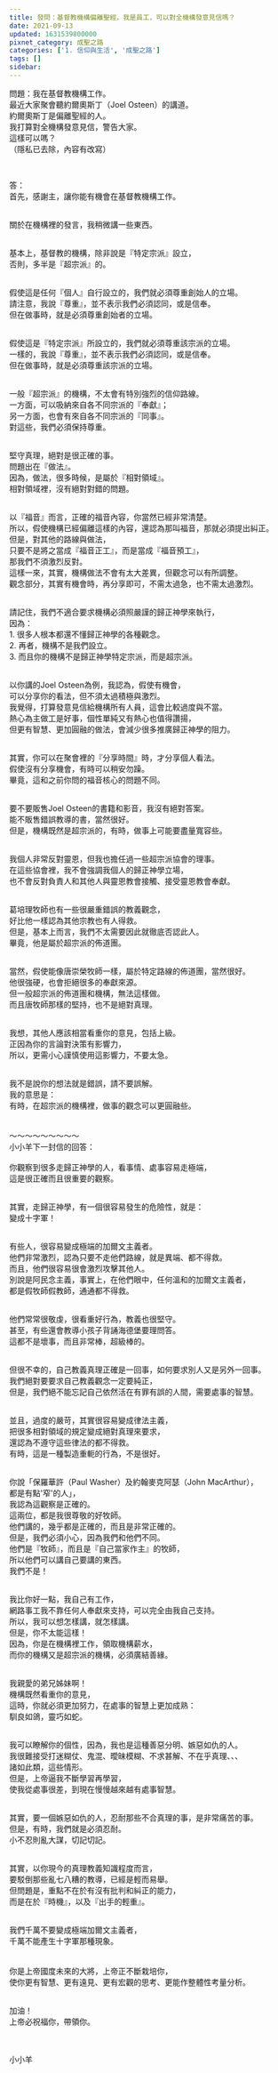 ```yaml
---
title: 發問：基督教機構偏離聖經，我是員工，可以對全機構發意見信嗎？
date: 2021-09-13
updated: 1631539800000
pixnet_category: 成聖之路
categories: ['1. 信仰與生活', '成聖之路']
tags: []
sidebar: 
---
```


<p>問題：我在基督教機構工作。<br/>
最近大家聚會聽約爾奧斯丁（Joel Osteen）的講道。<br/>
約爾奧斯丁是偏離聖經的人。<br/>
我打算對全機構發意見信，警告大家。<br/>
這樣可以嗎？<br/>
（隱私已去除，內容有改寫）</p>
<p> </p>
<p>答：<br/>
首先，感謝主，讓你能有機會在基督教機構工作。</p>
<p><br/>
關於在機構裡的發言，我稍微講一些東西。</p>
<p><br/>
基本上，基督教的機構，除非說是『特定宗派』設立，<br/>
否則，多半是『超宗派』的。</p>
<p><br/>
假使這是任何『個人』自行設立的，我們就必須尊重創始人的立場。<br/>
請注意，我說『尊重』，並不表示我們必須認同，或是信奉。<br/>
但在做事時，就是必須尊重創始者的立場。<br/>
 </p>
<p>假使這是『特定宗派』所設立的，我們就必須尊重該宗派的立場。<br/>
一樣的，我說『尊重』，並不表示我們必須認同，或是信奉。<br/>
但在做事時，就是必須尊重該宗派的立場。<br/>
 </p>
<p>一般『超宗派』的機構，不太會有特別強烈的信仰路線。<br/>
一方面，可以吸納來自各不同宗派的『奉獻』；<br/>
另一方面，也會有來自各不同宗派的『同事』。<br/>
對這些，我們必須保持尊重。</p>
<p><br/>
堅守真理，絕對是很正確的事。<br/>
問題出在『做法』。<br/>
因為，做法，很多時候，是屬於『相對領域』。<br/>
相對領域裡，沒有絕對對錯的問題。</p>
<p><br/>
以『福音』而言，正確的福音內容，你當然已經非常清楚。<br/>
所以，假使機構已經偏離這樣的內容，還認為那叫福音，那就必須提出糾正。<br/>
但是，對其他的路線與做法，<br/>
只要不是將之當成『福音正工』，而是當成『福音預工』，<br/>
那我們不須激烈反對。<br/>
這樣一來，其實，機構做法不會有太大差異，但觀念可以有所調整。<br/>
觀念部分，其實有機會時，再分享即可，不需太過急，也不需太過激烈。</p>
<p><br/>
請記住，我們不適合要求機構必須照嚴謹的歸正神學來執行，<br/>
因為：<br/>
1. 很多人根本都還不懂歸正神學的各種觀念。<br/>
2. 再者，機構不是我們設立。<br/>
3. 而且你的機構不是歸正神學特定宗派，而是超宗派。</p>
<p><br/>
以你講的Joel Osteen為例，我認為，假使有機會，<br/>
可以分享你的看法，但不須太過積極與激烈。<br/>
我覺得，打算發意見信給機構所有人員，這會比較過度與不當。<br/>
熱心為主做工是好事，個性單純又有熱心也值得讚揚，<br/>
但更有智慧、更加圓融的做法，會減少很多推廣歸正神學的阻力。</p>
<p><br/>
其實，你可以在聚會裡的『分享時間』時，才分享個人看法。<br/>
假使沒有分享機會，有時可以稍安勿躁。<br/>
畢竟，這和之前你問的福音核心的問題不同。</p>
<p> <br/>
要不要販售Joel Osteen的書籍和影音，我沒有絕對答案。<br/>
能不販售錯誤教導的書，當然很好。<br/>
但是，機構既然是超宗派的，有時，做事上可能要盡量寬容些。</p>
<p><br/>
我個人非常反對靈恩，但我也擔任過一些超宗派協會的理事。<br/>
在這些協會裡，我不會強調我個人的歸正神學立場，<br/>
也不會反對負責人和其他人與靈恩教會接觸、接受靈恩教會奉獻。</p>
<p><br/>
葛培理牧師也有一些很嚴重錯誤的教義觀念，<br/>
好比他一樣認為其他宗教也有人得救。<br/>
但是，基本上而言，我們不太需要因此就徹底否認此人。<br/>
畢竟，他是屬於超宗派的佈道團。</p>
<p><br/>
當然，假使能像唐崇榮牧師一樣，屬於特定路線的佈道團，當然很好。<br/>
他很強硬，也會拒絕很多的奉獻來源。<br/>
但一般超宗派的佈道團和機構，無法這樣做。<br/>
而且唐牧師那樣的堅持，也不是絕對真理。</p>
<p><br/>
我想，其他人應該相當看重你的意見，包括上級。<br/>
正因為你的言論對決策有影響力，<br/>
所以，更需小心謹慎使用這影響力，不要太急。</p>
<p><br/>
我不是說你的想法就是錯誤，請不要誤解。<br/>
我的意思是：<br/>
有時，在超宗派的機構裡，做事的觀念可以更圓融些。<br/>
 <br/>
 <br/>
～～～～～～～～～<br/>
小小羊下一封信的回答：<br/>
 <br/>
你觀察到很多走歸正神學的人，看事情、處事容易走極端，<br/>
這是很正確而且很重要的觀察。</p>
<p><br/>
其實，走歸正神學，有一個很容易發生的危險性，就是：<br/>
變成十字軍！</p>
<p><br/>
有些人，很容易變成極端的加爾文主義者。<br/>
他們非常激烈，認為只要不走他們路線，就是異端、都不得救。<br/>
而且，他們很容易很會激烈攻擊其他人。<br/>
別說是阿民念主義，事實上，在他們眼中，任何溫和的加爾文主義者，<br/>
都是假牧師假教師，通通都不得救。</p>
<p> <br/>
他們常常很敬虔，很看重好行為，教義也很堅守。<br/>
甚至，有些還會教導小孩子背誦海德堡要理問答。<br/>
這都不是壞事，而且非常棒，超級棒的。<br/>
 </p>
<p>但很不幸的，自己教義真理正確是一回事，如何要求別人又是另外一回事。<br/>
我們絕對要要求自己教義觀念一定要純正，<br/>
但是，我們絕不能忘記自己依然活在有罪有誤的人間，需要處事的智慧。</p>
<p><br/>
並且，過度的嚴苛，其實很容易變成律法主義，<br/>
把很多相對領域的規定變成絕對真理來要求，<br/>
還認為不遵守這些律法的都不得救。<br/>
有時，這是一種製造重軛的行為，不是很好。</p>
<p><br/>
你說「保羅華許（Paul Washer）及約翰麥克阿瑟（John MacArthur），<br/>
都是有點'窄'的人」，<br/>
我認為這觀察是正確的。<br/>
這兩位，都是我很尊敬的好牧師。<br/>
他們講的，幾乎都是正確的，而且是非常正確的。<br/>
但是，我們必須小心，因為我們和他們不同。<br/>
他們是『牧師』，而且是『自己當家作主』的牧師，<br/>
所以他們可以講自己要講的東西。<br/>
我們不是！</p>
<p><br/>
我比你好一點，我自己有工作，<br/>
網路事工我不靠任何人奉獻來支持，可以完全由我自己支持。<br/>
所以，我可以想怎樣講，就怎樣講。<br/>
但是，你不太能這樣！<br/>
因為，你是在機構裡工作，領取機構薪水，<br/>
而你的機構又是超宗派的機構，必須廣結善緣。</p>
<p><br/>
我親愛的弟兄姊妹啊！<br/>
機構既然看重你的意見，<br/>
這時，你就必須更加努力，在處事的智慧上更加成熟：<br/>
馴良如鴿，靈巧如蛇。</p>
<p><br/>
我可以瞭解你的個性，因為，我也是這種善惡分明、嫉惡如仇的人。<br/>
我很難接受打迷糊仗、鬼混、曖昧模糊、不求甚解、不在乎真理、、、<br/>
諸如此類，這些情形。<br/>
但是，上帝逼我不斷學習再學習，<br/>
使我從處事很差，到現在慢慢越來越有處事智慧。</p>
<p><br/>
其實，要一個嫉惡如仇的人，忍耐那些不合真理的事，是非常痛苦的事。<br/>
但是，有時，我們就是必須忍耐。<br/>
小不忍則亂大謀，切記切記。</p>
<p><br/>
其實，以你現今的真理教義知識程度而言，<br/>
要駁倒那些亂七八糟的教導，已經是輕而易舉。<br/>
但問題是，重點不在於有沒有批判和糾正的能力，<br/>
而是在於『時機』，以及『出手的輕重』。</p>
<p><br/>
我們千萬不要變成極端加爾文主義者，<br/>
千萬不能產生十字軍那種現象。<br/>
 <br/>
 <br/>
你是上帝國度未來的大將，上帝正不斷栽培你，<br/>
使你更有智慧、更有遠見、更有宏觀的思考、更能作整體性考量分析。</p>
<p> <br/>
加油！<br/>
上帝必祝福你，帶領你。<br/>
 <br/>
 </p>
<p>小小羊</p>
<p> </p>

